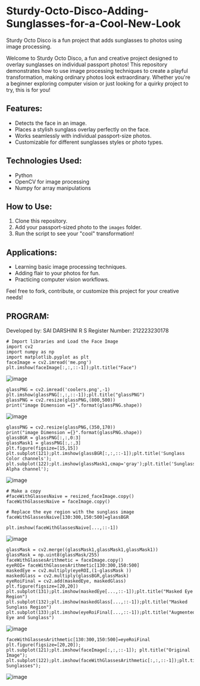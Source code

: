 # Sturdy-Octo-Disco-Adding-Sunglasses-for-a-Cool-New-Look

Sturdy Octo Disco is a fun project that adds sunglasses to photos using image processing.

Welcome to Sturdy Octo Disco, a fun and creative project designed to overlay sunglasses on individual passport photos! This repository demonstrates how to use image processing techniques to create a playful transformation, making ordinary photos look extraordinary. Whether you're a beginner exploring computer vision or just looking for a quirky project to try, this is for you!

## Features:
- Detects the face in an image.
- Places a stylish sunglass overlay perfectly on the face.
- Works seamlessly with individual passport-size photos.
- Customizable for different sunglasses styles or photo types.

## Technologies Used:
- Python
- OpenCV for image processing
- Numpy for array manipulations

## How to Use:
1. Clone this repository.
2. Add your passport-sized photo to the `images` folder.
3. Run the script to see your "cool" transformation!

## Applications:
- Learning basic image processing techniques.
- Adding flair to your photos for fun.
- Practicing computer vision workflows.

Feel free to fork, contribute, or customize this project for your creative needs!

  ## PROGRAM:
Developed by: SAI DARSHINI R S
Register Number: 212223230178

```
# Import libraries and Load the Face Image
import cv2
import numpy as np
import matplotlib.pyplot as plt
faceImage = cv2.imread('me.png')
plt.imshow(faceImage[:,:,::-1]);plt.title("Face")
```
![image](https://github.com/user-attachments/assets/d27a872f-e581-4aba-ba9c-b42233460365)

```
glassPNG = cv2.imread('coolers.png',-1)
plt.imshow(glassPNG[:,:,::-1]);plt.title("glassPNG")
glassPNG = cv2.resize(glassPNG,(800,500))
print("image Dimension ={}".format(glassPNG.shape))
```
![image](https://github.com/user-attachments/assets/425cade7-19d9-492d-b8b3-785ebae1028e)

```
glassPNG = cv2.resize(glassPNG,(350,170))
print("image Dimension ={}".format(glassPNG.shape))
glassBGR = glassPNG[:,:,0:3]
glassMask1 = glassPNG[:,:,3]
plt.figure(figsize=[15,15])
plt.subplot(121);plt.imshow(glassBGR[:,:,::-1]);plt.title('Sunglass Color channels');
plt.subplot(122);plt.imshow(glassMask1,cmap='gray');plt.title('Sunglass Alpha channel');
```
![image](https://github.com/user-attachments/assets/6372d4cb-9529-4ef1-9130-7e248ad46563)


```
# Make a copy
#faceWithGlassesNaive = resized_faceImage.copy()
faceWithGlassesNaive = faceImage.copy()

# Replace the eye region with the sunglass image
faceWithGlassesNaive[130:300,150:500]=glassBGR

plt.imshow(faceWithGlassesNaive[...,::-1])
```

![image](https://github.com/user-attachments/assets/4b257036-64cb-47ac-b168-46439b042745)


```
glassMask = cv2.merge((glassMask1,glassMask1,glassMask1))
glassMask = np.uint8(glassMask/255)
faceWithGlassesArithmetic = faceImage.copy()
eyeROI= faceWithGlassesArithmetic[130:300,150:500]
maskedEye = cv2.multiply(eyeROI,(1-glassMask ))
maskedGlass = cv2.multiply(glassBGR,glassMask)
eyeRoiFinal = cv2.add(maskedEye, maskedGlass)
plt.figure(figsize=[20,20])
plt.subplot(131);plt.imshow(maskedEye[...,::-1]);plt.title("Masked Eye Region")
plt.subplot(132);plt.imshow(maskedGlass[...,::-1]);plt.title("Masked Sunglass Region")
plt.subplot(133);plt.imshow(eyeRoiFinal[...,::-1]);plt.title("Augmented Eye and Sunglass")
```
![image](https://github.com/user-attachments/assets/80763450-9317-4751-af67-74d3076911a9)

```
faceWithGlassesArithmetic[130:300,150:500]=eyeRoiFinal
plt.figure(figsize=[20,20]);
plt.subplot(121);plt.imshow(faceImage[:,:,::-1]); plt.title("Original Image");
plt.subplot(122);plt.imshow(faceWithGlassesArithmetic[:,:,::-1]);plt.title("With Sunglasses");
```

![image](https://github.com/user-attachments/assets/7cc32cf5-2b3c-42f9-be2a-89b3345be663)







